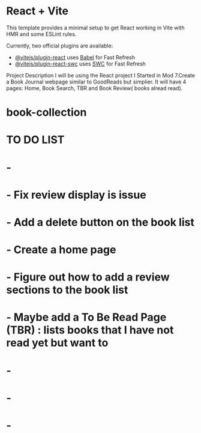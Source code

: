 # React + Vite

This template provides a minimal setup to get React working in Vite with HMR and some ESLint rules.

Currently, two official plugins are available:

- [@vitejs/plugin-react](https://github.com/vitejs/vite-plugin-react/blob/main/packages/plugin-react/README.md) uses [Babel](https://babeljs.io/) for Fast Refresh
- [@vitejs/plugin-react-swc](https://github.com/vitejs/vite-plugin-react-swc) uses [SWC](https://swc.rs/) for Fast Refresh

Project Description
I will be using the React project I Started in Mod 7.Create a Book Journal webpage similar to GoodReads but simplier. It will have 4 pages: Home, Book Search, TBR and Book Review( books alread read).


# book-collection
# TO DO LIST
# - 
# - Fix review display is issue
# - Add a delete button on the book list
# - Create a home page
# - Figure out how to add a review sections to the book list
# - Maybe add a To Be Read Page  (TBR) : lists books that I have not read yet but want to
# -  
# - 
# - 
